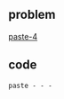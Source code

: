 ## problem
[paste-4](https://www.hackerrank.com/challenges/paste-4/problem)

## code
```shell
paste - - -
```